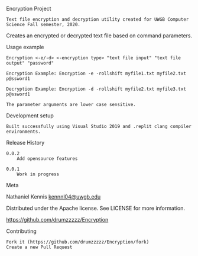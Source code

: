 Encryption Project

    Text file encryption and decryption utility created for UWGB Computer Science Fall semester, 2020.


Creates an encrypted or decrypted text file based on command parameters.


Usage example

    Encryption <-e/-d> <-encryption type> "text file input" "text file output" "password"

    Encryption Example: Encryption -e -rollshift myfile1.txt myfile2.txt p@ssword1

    Decryption Example: Encryption -d -rollshift myfile2.txt myfile3.txt p@ssword1

    The parameter arguments are lower case sensitive.


Development setup

    Built successfully using Visual Studio 2019 and .replit clang compiler environments.


Release History

    0.0.2
        Add opensource features

    0.0.1
        Work in progress

Meta

Nathaniel Kennis kennnl04@uwgb.edu

Distributed under the Apache license. See LICENSE for more information.

https://github.com/drumzzzzz/Encryption


Contributing

    Fork it (https://github.com/drumzzzzz/Encryption/fork)
    Create a new Pull Request



